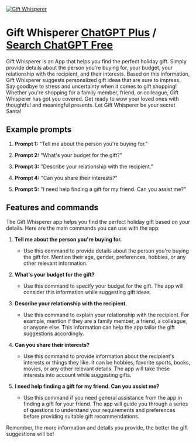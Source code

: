 
[![Gift Whisperer](https://files.oaiusercontent.com/file-kvTkZOA4f4Zzml4fjqbLixTu?se=2123-10-16T22%3A41%3A48Z&sp=r&sv=2021-08-06&sr=b&rscc=max-age%3D31536000%2C%20immutable&rscd=attachment%3B%20filename%3Dcffe51c5-df01-4ff1-b64b-241de19f7519.png&sig=O7qKXowCR47mJDLnHFP6nAY2Gx%2Bm8nXwYC4JZ4svzOE%3D)](https://chat.openai.com/g/g-TdzZSZMGa-gift-whisperer)

# Gift Whisperer [ChatGPT Plus](https://chat.openai.com/g/g-TdzZSZMGa-gift-whisperer) / [Search ChatGPT Free](https://gptcall.net/index.html#/?search=Gift%20Whisperer)

Gift Whisperer is an App that helps you find the perfect holiday gift. Simply provide details about the person you're buying for, your budget, your relationship with the recipient, and their interests. Based on this information, Gift Whisperer suggests personalized gift ideas that are sure to impress. Say goodbye to stress and uncertainty when it comes to gift shopping! Whether you're shopping for a family member, friend, or colleague, Gift Whisperer has got you covered. Get ready to wow your loved ones with thoughtful and meaningful presents. Let Gift Whisperer be your secret Santa!

## Example prompts

1. **Prompt 1:** "Tell me about the person you're buying for."

2. **Prompt 2:** "What's your budget for the gift?"

3. **Prompt 3:** "Describe your relationship with the recipient."

4. **Prompt 4:** "Can you share their interests?"

5. **Prompt 5:** "I need help finding a gift for my friend. Can you assist me?"

## Features and commands

The Gift Whisperer app helps you find the perfect holiday gift based on your details. Here are the main commands you can use with the app:

1. **Tell me about the person you're buying for.**
   - Use this command to provide details about the person you're buying the gift for. Mention their age, gender, preferences, hobbies, or any other relevant information. 

2. **What's your budget for the gift?**
   - Use this command to specify your budget for the gift. The app will consider this information while suggesting gift ideas.

3. **Describe your relationship with the recipient.**
   - Use this command to explain your relationship with the recipient. For example, mention if they are a family member, a friend, a colleague, or anyone else. This information can help the app tailor the gift suggestions accordingly.

4. **Can you share their interests?**
   - Use this command to provide information about the recipient's interests or things they like. It can be hobbies, favorite sports, books, movies, or any other relevant details. The app will take these interests into account while suggesting gifts.

5. **I need help finding a gift for my friend. Can you assist me?**
   - Use this command if you need general assistance from the app in finding a gift for your friend. The app will guide you through a series of questions to understand your requirements and preferences before providing suitable gift recommendations.

Remember, the more information and details you provide, the better the gift suggestions will be!



